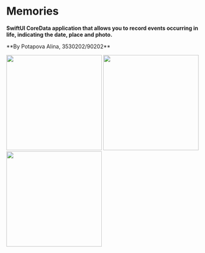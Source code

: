
# Memories

**SwiftUI CoreData application that allows you to record events occurring in life, indicating the date, place and photo.**
<p>
**By Potapova Alina, 3530202/90202**
</p>
<p>
  <img src="https://user-images.githubusercontent.com/55293935/133600915-5c3526c7-2653-4d51-95a0-84bc3fb28043.png" width="250">
  <img src="https://user-images.githubusercontent.com/55293935/133600909-61a669da-a6aa-4d38-8c76-0505ee901c68.png" width="250">
  <img src="https://user-images.githubusercontent.com/55293935/133600902-68a296fc-844c-493f-822b-29b568182171.png" width="250">
</p>


